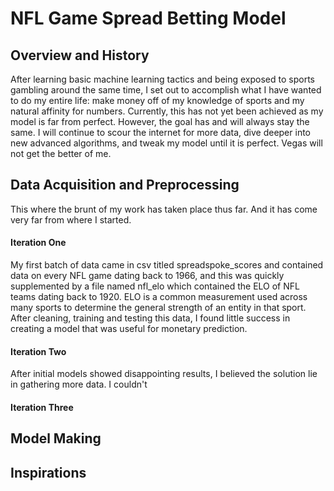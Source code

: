 # NFL Game Spread Betting Model

## Overview and History

After learning basic machine learning tactics and being exposed to sports gambling around the same time, I set out to accomplish what I have wanted to do my entire life: make money off of my knowledge of sports and my natural affinity for numbers. Currently, this has not yet been achieved as my model is far from perfect. However, the goal has and will always stay the same. I will continue to scour the internet for more data, dive deeper into new advanced algorithms, and tweak my model until it is perfect. Vegas will not get the better of me.


## Data Acquisition and Preprocessing
This where the brunt of my work has taken place thus far. And it has come very far from where I started.

#### Iteration One
My first batch of data came in csv titled spreadspoke_scores and contained data on every NFL game dating back to 1966, and this was quickly supplemented by a file named nfl_elo which contained the ELO of NFL teams dating back to 1920. ELO is a common measurement used across many sports to determine the general strength of an entity in that sport. After cleaning, training and testing this data, I found little success in creating a model that was useful for monetary prediction.

#### Iteration Two
After initial models showed disappointing results, I believed the solution lie in gathering more data. I couldn't 

#### Iteration Three

## Model Making


## Inspirations
